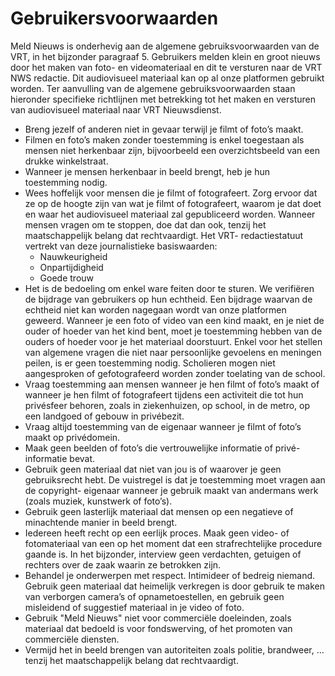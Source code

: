 # Gebruikersvoorwaarden

Meld Nieuws is onderhevig aan de algemene gebruiksvoorwaarden van de VRT, in het bijzonder paragraaf 5. Gebruikers melden klein en groot nieuws door het maken van foto- en videomateriaal en dit te versturen naar de VRT NWS redactie. Dit audiovisueel materiaal kan op al onze platformen gebruikt worden. Ter aanvulling van de algemene gebruiksvoorwaarden staan hieronder specifieke richtlijnen met betrekking tot het maken en versturen van audiovisueel materiaal naar VRT Nieuwsdienst.

* Breng jezelf of anderen niet in gevaar terwijl je filmt of foto’s maakt.
* Filmen en foto’s maken zonder toestemming is enkel toegestaan als mensen niet herkenbaar zijn, bijvoorbeeld een overzichtsbeeld van een drukke winkelstraat.
* Wanneer je mensen herkenbaar in beeld brengt, heb je hun toestemming nodig.
* Wees hoffelijk voor mensen die je filmt of fotografeert. Zorg ervoor dat ze op de hoogte zijn van wat je filmt of fotografeert, waarom je dat doet en waar het audiovisueel materiaal zal gepubliceerd worden. Wanneer mensen vragen om te stoppen, doe dat dan ook, tenzij het maatschappelijk belang dat rechtvaardigt. Het VRT- redactiestatuut vertrekt van deze journalistieke basiswaarden:
  * Nauwkeurigheid
  * Onpartijdigheid
  * Goede trouw
* Het is de bedoeling om enkel ware feiten door te sturen. We verifiëren de bijdrage van gebruikers op hun echtheid. Een bijdrage waarvan de echtheid niet kan worden nagegaan wordt van onze platformen geweerd.
Wanneer je een foto of video van een kind maakt, en je niet de ouder of hoeder van het kind bent, moet je toestemming hebben van de ouders of hoeder voor je het materiaal doorstuurt. Enkel voor het stellen van algemene vragen die niet naar persoonlijke gevoelens en meningen peilen, is er geen toestemming nodig. Scholieren mogen niet aangesproken of gefotografeerd worden zonder toelating van de school.
* Vraag toestemming aan mensen wanneer je hen filmt of foto’s maakt of wanneer je hen filmt of fotografeert tijdens een activiteit die tot hun privésfeer behoren, zoals in ziekenhuizen, op school, in de metro, op een landgoed of gebouw in privébezit.
* Vraag altijd toestemming van de eigenaar wanneer je filmt of foto’s maakt op privédomein.
* Maak geen beelden of foto’s die vertrouwelijke informatie of privé-informatie bevat.
* Gebruik geen materiaal dat niet van jou is of waarover je geen gebruiksrecht hebt. De vuistregel is dat je toestemming moet vragen aan de copyright- eigenaar wanneer je gebruik maakt van andermans werk (zoals muziek, kunstwerk of foto’s).
* Gebruik geen lasterlijk materiaal dat mensen op een negatieve of minachtende manier in beeld brengt.
* Iedereen heeft recht op een eerlijk proces. Maak geen video- of fotomateriaal van een op het moment dat een strafrechtelijke procedure gaande is. In het bijzonder, interview geen verdachten, getuigen of rechters over de zaak waarin ze betrokken zijn.
* Behandel je onderwerpen met respect. Intimideer of bedreig niemand. Gebruik geen materiaal dat heimelijk verkregen is door gebruik te maken van verborgen camera’s of opnametoestellen, en gebruik geen misleidend of suggestief materiaal in je video of foto.
* Gebruik "Meld Nieuws" niet voor commerciële doeleinden, zoals materiaal dat bedoeld is voor fondswerving, of het promoten van commerciële diensten.
* Vermijd het in beeld brengen van autoriteiten zoals politie, brandweer, … tenzij het maatschappelijk belang dat rechtvaardigt.
